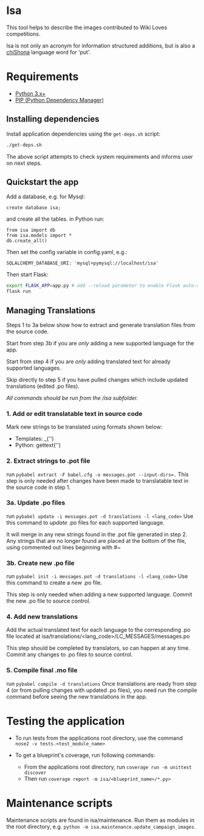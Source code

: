 ﻿# Isa

This tool helps to describe the images contributed to Wiki Loves competitions.

Isa is not only an acronym for information structured additions, but is also a [chiShona](https://sn.wikipedia.org/wiki/ChiShona) language word for ‘put’.

# Requirements

* [Python 3.x+](https://www.python.org/downloads/)
* [PIP (Python Dependency Manager)](https://pip.pypa.io/en/stable/installing/)

## Installing dependencies

Install application dependencies using the `get-deps.sh` script:
```bash 
./get-deps.sh
```
The above script attempts to check system requirements and informs user on next steps.

## Quickstart the app

Add a database, e.g. for Mysql:
```
create database isa;
```

and create all the tables. in Python run:
```
from isa import db
from isa.models import *
db.create_all()
```

Then set the config variable in config.yaml, e.g.:
```
SQLALCHEMY_DATABASE_URI: 'mysql+pymysql://localhost/isa'
```

Then start Flask:
```bash
export FLASK_APP=app.py # add --reload parameter to enable Flask auto-compilation feature
flask run
```

## Managing Translations

Steps 1 to 3a below show how to extract and generate translation files from the
source code.

Start from step 3b if you are *only* adding a new supported language for the app.

Start from step 4 if you are *only* adding translated text for already supported
languages.

Skip directly to step 5 if you have pulled changes which include updated
translations (edited .po files).

*All commands should be run from the /isa subfolder.*

### 1. Add or edit translatable text in source code
Mark new strings to be translated using formats shown below:
 * Templates: _('<string>')
 * Python: gettext('<string>')

### 2. Extract strings to .pot file
run ```pybabel extract -F babel.cfg -o messages.pot --input-dirs=.```
This step is only needed after changes have been made to translatable text
in the source code in step 1.

### 3a. Update .po files
run ```pybabel update -i messages.pot -d translations -l <lang_code>``` 
Use this command to *update* .po files for each supported language. 

It will merge in any new strings found in the .pot file generated in step 2.
Any strings that are no longer found are placed at the bottom of the file, using
commented out lines beginning with #~

### 3b. Create new .po file
run ```pybabel init -i messages.pot -d translations -l <lang_code>```
Use this command to create a *new* .po file.

This step is only needed when adding a new supported language.
Commit the new .po file to source control.

### 4. Add new translations
Add the actual translated text for each language to the corresponding .po file
located at isa/translations/<lang_code>/LC_MESSAGES/messages.po

This step should be completed by translators, so can happen at any time.
Commit any changes to .po files to source control.

### 5. Compile final .mo file
run ``` pybabel compile -d translations ```
Once translations are ready from step 4 (or from pulling changes with
updated .po files), you need run the compile command before seeing the new
translations in the app.

# Testing the application

- To run tests from the applications root directory, use the command `nose2 -v tests.<test_module_name>`

- To get a blueprint's coverage, run following commands:

    - From the applications root directory, run `coverage run -m unittest discover`
    - Then run `coverage report -m isa/<blueprint_name>/*.py>`

# Maintenance scripts
Maintenance scripts are found in isa/maintenance. Run them as modules in the root directory, e.g. `python -m isa.maintenance.update_campaign_images`.
